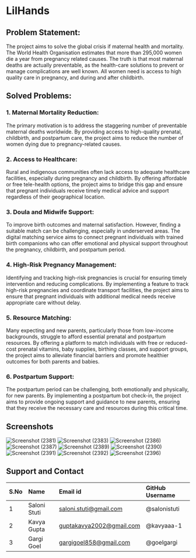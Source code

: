 # LilHands
## Problem Statement:
The project aims to solve the global crisis if maternal health and mortality. The World Health Organisation estimates that
 more than 295,000 women die a year from pregnancy related causes. The truth is that most
 maternal deaths are actually preventable, as the health-care solutions to prevent or manage
 complications are well known. All women need is access to high quality care in pregnancy,
 and during and after childbirth. 

## Solved Problems:
### 1. Maternal Mortality Reduction:
The primary motivation is to address the staggering number of preventable maternal deaths worldwide. By providing access to high-quality prenatal, childbirth, and postpartum care, the project aims to reduce the number of women dying due to pregnancy-related causes.
### 2. Access to Healthcare:
Rural and indigenous communities often lack access to adequate healthcare facilities, especially during pregnancy and childbirth. By offering affordable or free tele-health options, the project aims to bridge this gap and ensure that pregnant individuals receive timely medical advice and support regardless of their geographical location.
### 3. Doula and Midwife Support:
To improve birth outcomes and maternal satisfaction. However, finding a suitable match can be challenging, especially in underserved areas. The digital matching service aims to connect pregnant individuals with trained birth companions who can offer emotional and physical support throughout the pregnancy, childbirth, and postpartum period.
### 4. High-Risk Pregnancy Management:
Identifying and tracking high-risk pregnancies is crucial for ensuring timely intervention and reducing complications. By implementing a feature to track high-risk pregnancies and coordinate transport facilities, the project aims to ensure that pregnant individuals with additional medical needs receive appropriate care without delay.
### 5. Resource Matching:
Many expecting and new parents, particularly those from low-income backgrounds, struggle to afford essential prenatal and postpartum resources. By offering a platform to match individuals with free or reduced-cost prenatal vitamins, baby supplies, birthing classes, and support groups, the project aims to alleviate financial barriers and promote healthier outcomes for both parents and babies.
### 6. Postpartum Support:
The postpartum period can be challenging, both emotionally and physically, for new parents. By implementing a postpartum bot check-in, the project aims to provide ongoing support and guidance to new parents, ensuring that they receive the necessary care and resources during this critical time.

## Screenshots
![Screenshot (2381)](https://github.com/salonistuti/LilHands/assets/71927950/af75eb67-bc59-47c3-a8a6-1d49c9f07621)
![Screenshot (2383)](https://github.com/salonistuti/LilHands/assets/71927950/50e6210d-e192-4dc6-a149-040879420463)
![Screenshot (2386)](https://github.com/salonistuti/LilHands/assets/71927950/57bd57ed-6031-4ef8-babe-598d9dd34329)
![Screenshot (2387)](https://github.com/salonistuti/LilHands/assets/71927950/5aa23c5e-b9c7-435b-9dc6-34110f874c95)
![Screenshot (2389)](https://github.com/salonistuti/LilHands/assets/71927950/511e18a9-cb29-4327-9e55-57b70308e26a)
![Screenshot (2390)](https://github.com/salonistuti/LilHands/assets/71927950/1fa5ef66-834f-4e8a-ab76-36b9a2e5e8a5)
![Screenshot (2391)](https://github.com/salonistuti/LilHands/assets/71927950/74a32ff7-1ded-45e1-9c04-3064b8991f17)
![Screenshot (2392)](https://github.com/salonistuti/LilHands/assets/71927950/6927414f-85b4-4d74-8b64-05d4d4ba9fc2)
![Screenshot (2396)](https://github.com/salonistuti/LilHands/assets/71927950/245abb35-17be-4fcf-86d6-130fc3e8345f)

## Support and Contact
|S.No| Name| Email id| GitHub Username
|:--|:----|:--------|:----------------|
|1|Saloni Stuti|saloni.stuti@gmail.com|@salonistuti|
|2|Kavya Gupta|guptakavya2002@gmail.com|@kavyaaa-1|
|3|Gargi Goel|gargigoel858@gmail.com|@goelgargi|
